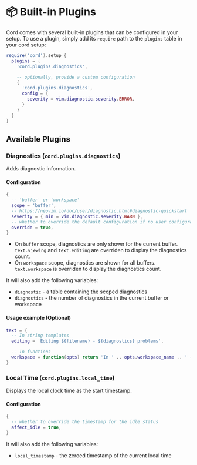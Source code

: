 # 📦 Built-in Plugins

Cord comes with several built-in plugins that can be configured in your setup. To use a plugin, simply add its `require` path to the `plugins` table in your cord setup:

```lua
require('cord').setup {
  plugins = {
    'cord.plugins.diagnostics',

    -- optionally, provide a custom configuration
    {
      'cord.plugins.diagnostics',
      config = {
        severity = vim.diagnostic.severity.ERROR,
      }
    }
  }
}
```

## Available Plugins

### Diagnostics (`cord.plugins.diagnostics`)
Adds diagnostic information.

#### Configuration

```lua
{
  -- 'buffer' or 'workspace'
  scope = 'buffer',
  -- https://neovim.io/doc/user/diagnostic.html#diagnostic-quickstart
  severity = { min = vim.diagnostic.severity.WARN },
  -- whether to override the default configuration if no user configuration is provided
  override = true,
}
```

- On `buffer` scope, diagnostics are only shown for the current buffer. `text.viewing` and `text.editing` are overriden to display the diagnostics count.
- On `workspace` scope, diagnostics are shown for all buffers. `text.workspace` is overriden to display the diagnostics count.

It will also add the following variables:
  - `diagnostic` - a table containing the scoped diagnostics
  - `diagnostics` - the number of diagnostics in the current buffer or workspace
  
#### Usage example (Optional)
```lua
text = {
  -- In string templates
  editing = 'Editing ${filename} - ${diagnostics} problems',

  -- In functions
  workspace = function(opts) return 'In ' .. opts.workspace_name .. ' - ' .. opts.diagnostics(opts) .. ' problems' end,
}
```

### Local Time (`cord.plugins.local_time`)
Displays the local clock time as the start timestamp.

#### Configuration
```lua
{
  -- whether to override the timestamp for the idle status
  affect_idle = true,
}
```

It will also add the following variables:
  - `local_timestamp` - the zeroed timestamp of the current local time